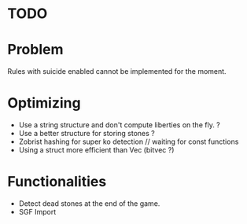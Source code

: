 TODO
==

# Problem

Rules with suicide enabled cannot be implemented for the moment.

# Optimizing

- Use a string structure and don't compute liberties on the fly. ? 
- Use a better structure for storing stones ?
- Zobrist hashing for super ko detection // waiting for const functions
- Using a struct more efficient than Vec<bool> (bitvec ?)

# Functionalities

- Detect dead stones at the end of the game.
- SGF Import